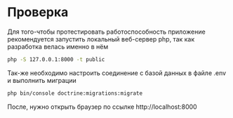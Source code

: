 # Проверка
Для того-чтобы протестировать работоспособность приложение рекомендуется запустить локальный веб-сервер php, так как разработка велась именно в нём
```bash
php -S 127.0.0.1:8000 -t public
```

Так-же необходимо настроить соединение с базой данных в файле .env и выполнить миграции
```bash
php bin/console doctrine:migrations:migrate
```
После, нужно открыть браузер по ссылке http://localhost:8000
